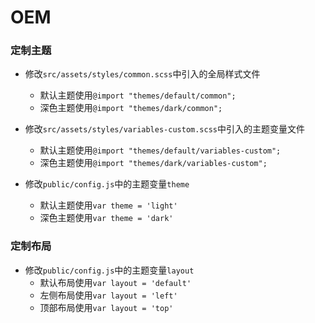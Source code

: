 # OEM

### 定制主题
- 修改`src/assets/styles/common.scss`中引入的全局样式文件
    - 默认主题使用`@import "themes/default/common";`
    - 深色主题使用`@import "themes/dark/common";`
    
- 修改`src/assets/styles/variables-custom.scss`中引入的主题变量文件
    - 默认主题使用`@import "themes/default/variables-custom";`
    - 深色主题使用`@import "themes/dark/variables-custom";`
    
- 修改`public/config.js`中的主题变量`theme`
    - 默认主题使用`var theme = 'light'`
    - 深色主题使用`var theme = 'dark'`

### 定制布局
- 修改`public/config.js`中的主题变量`layout`
    - 默认布局使用`var layout = 'default'`
    - 左侧布局使用`var layout = 'left'`
    - 顶部布局使用`var layout = 'top'`
